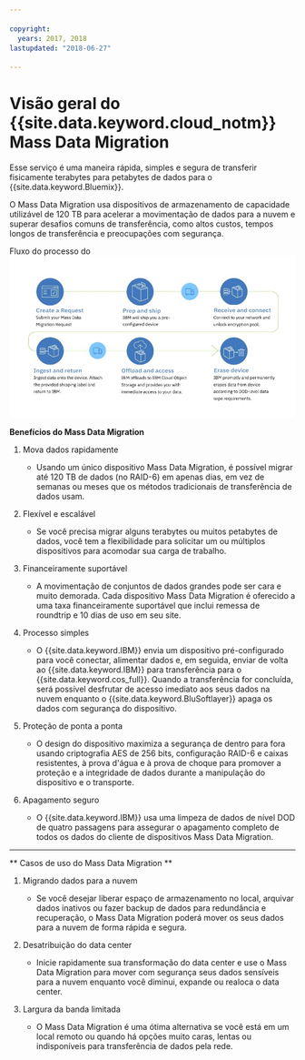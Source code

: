 ```yaml
---

copyright:
  years: 2017, 2018
lastupdated: "2018-06-27"

---
```



# Visão geral do {{site.data.keyword.cloud_notm}} Mass Data Migration

Esse serviço é uma maneira rápida, simples e segura de transferir fisicamente terabytes para petabytes de dados para o {{site.data.keyword.Bluemix}}.

O Mass Data Migration usa dispositivos de armazenamento de capacidade utilizável de 120 TB para acelerar a movimentação de dados para a nuvem e superar desafios comuns de transferência, como altos custos, tempos longos de transferência e preocupações com segurança.

Fluxo do processo do ![Mass Data Migration](/images/MDMSWorkflow.png)

**Benefícios do Mass Data Migration**

1. Mova dados rapidamente
    - Usando um único dispositivo Mass Data Migration, é possível migrar até 120 TB de dados (no RAID-6) em apenas dias, em vez de semanas ou meses que os métodos tradicionais de transferência de dados usam.
    
2. Flexível e escalável
    - Se você precisa migrar alguns terabytes ou muitos petabytes de dados, você tem a flexibilidade
para solicitar um ou múltiplos dispositivos para acomodar sua carga de trabalho.
    
3. Financeiramente suportável
    - A movimentação de conjuntos de dados grandes pode ser cara e muito demorada. Cada dispositivo Mass Data Migration é oferecido a uma taxa financeiramente suportável que inclui remessa de roundtrip e 10 dias de uso em seu site. 
    
4. Processo simples
    - O {{site.data.keyword.IBM}} envia um dispositivo pré-configurado para você conectar, alimentar dados e, em seguida, enviar de volta ao {{site.data.keyword.IBM}} para transferência para o {{site.data.keyword.cos_full}}. Quando a transferência for concluída, será possível desfrutar de acesso imediato aos seus dados na nuvem enquanto o {{site.data.keyword.BluSoftlayer}} apaga os dados com segurança do dispositivo.
    
5. Proteção de ponta a ponta
    - O design do dispositivo maximiza a segurança de dentro para fora usando criptografia AES de 256 bits, configuração RAID-6 e caixas resistentes, à prova d'água e à prova de choque para promover a proteção e a integridade de dados durante a manipulação do dispositivo e o transporte.
    
6. Apagamento seguro
    - O {{site.data.keyword.IBM}} usa uma limpeza de dados de nível DOD de quatro passagens para assegurar o apagamento completo de todos os dados do cliente de dispositivos Mass Data Migration.
    
    
<hr>


** Casos de uso do Mass Data Migration **
1. Migrando dados para a nuvem
    - Se você desejar liberar espaço de armazenamento no local, arquivar dados inativos ou fazer backup de dados para redundância e recuperação, o Mass Data Migration poderá mover os seus dados para a nuvem de forma rápida e segura.

2. Desatribuição do data center
    - Inicie rapidamente sua transformação do data center e use o Mass Data Migration para mover com segurança seus dados sensíveis para a nuvem enquanto você diminui, expande ou realoca o data center.

3. Largura da banda limitada
    - O Mass Data Migration é uma ótima alternativa se você está em um local remoto ou quando há opções muito caras, lentas ou indisponíveis para transferência de dados pela rede.
